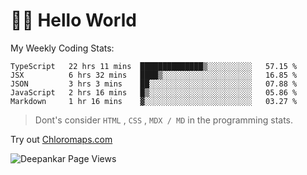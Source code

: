 # 👋🏽 Hello World 

<!--![Deepankar's github stats](https://github-readme-stats.vercel.app/api?username=Deep-Codes&count_private=true&show_icons=true&theme=radical)-->
My Weekly Coding Stats:

<!--START_SECTION:waka-->
```text
TypeScript   22 hrs 11 mins  ██████████████▒░░░░░░░░░░   57.15 % 
JSX          6 hrs 32 mins   ████▒░░░░░░░░░░░░░░░░░░░░   16.85 % 
JSON         3 hrs 3 mins    ██░░░░░░░░░░░░░░░░░░░░░░░   07.88 % 
JavaScript   2 hrs 16 mins   █▒░░░░░░░░░░░░░░░░░░░░░░░   05.86 % 
Markdown     1 hr 16 mins    ▓░░░░░░░░░░░░░░░░░░░░░░░░   03.27 % 
```
<!--END_SECTION:waka-->

> Dont's consider `HTML` , `CSS` , `MDX / MD` in the programming stats.

Try out [Chloromaps.com](https://www.chloromaps.com/)

<p align="left"> <img src="https://komarev.com/ghpvc/?username=Deep-Codes&label=Views&color=blue&style=plastic" alt="Deepankar Page Views" /> </p>

